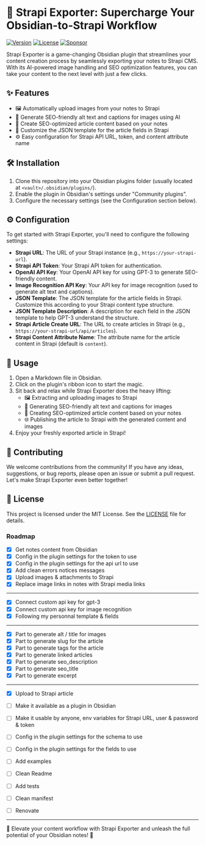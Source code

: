 # 🚀 Strapi Exporter: Supercharge Your Obsidian-to-Strapi Workflow

[![Version](https://img.shields.io/github/package-json/v/CinquinAndy/notes-to-strapi-export-article-ai)](https://github.com/CinquinAndy/notes-to-strapi-export-article-ai/releases)
[![License](https://img.shields.io/github/license/CinquinAndy/notes-to-strapi-export-article-ai)](https://github.com/CinquinAndy/notes-to-strapi-export-article-ai/blob/main/LICENSE)
[![Sponsor](https://img.shields.io/badge/sponsor-CinquinAndy-purple)](https://github.com/sponsors/CinquinAndy)

Strapi Exporter is a game-changing Obsidian plugin that streamlines your content creation process by seamlessly exporting your notes to Strapi CMS. With its AI-powered image handling and SEO optimization features, you can take your content to the next level with just a few clicks.

## ✨ Features

- 🖼️ Automatically upload images from your notes to Strapi
- 🎨 Generate SEO-friendly alt text and captions for images using AI
- 📝 Create SEO-optimized article content based on your notes
- 🔧 Customize the JSON template for the article fields in Strapi
- ⚙️ Easy configuration for Strapi API URL, token, and content attribute name

## 🛠️ Installation

1. Clone this repository into your Obsidian plugins folder (usually located at `<vault>/.obsidian/plugins/`).
2. Enable the plugin in Obsidian's settings under "Community plugins".
3. Configure the necessary settings (see the Configuration section below).

## ⚙️ Configuration

To get started with Strapi Exporter, you'll need to configure the following settings:

- **Strapi URL**: The URL of your Strapi instance (e.g., `https://your-strapi-url`).
- **Strapi API Token**: Your Strapi API token for authentication.
- **OpenAI API Key**: Your OpenAI API key for using GPT-3 to generate SEO-friendly content.
- **Image Recognition API Key**: Your API key for image recognition (used to generate alt text and captions).
- **JSON Template**: The JSON template for the article fields in Strapi. Customize this according to your Strapi content type structure.
- **JSON Template Description**: A description for each field in the JSON template to help GPT-3 understand the structure.
- **Strapi Article Create URL**: The URL to create articles in Strapi (e.g., `https://your-strapi-url/api/articles`).
- **Strapi Content Attribute Name**: The attribute name for the article content in Strapi (default is `content`).

## 🚀 Usage

1. Open a Markdown file in Obsidian.
2. Click on the plugin's ribbon icon to start the magic.
3. Sit back and relax while Strapi Exporter does the heavy lifting:
   - 🖼️ Extracting and uploading images to Strapi
   - 🎨 Generating SEO-friendly alt text and captions for images
   - 📝 Creating SEO-optimized article content based on your notes
   - 🌐 Publishing the article to Strapi with the generated content and images
4. Enjoy your freshly exported article in Strapi!

## 🤝 Contributing

We welcome contributions from the community! If you have any ideas, suggestions, or bug reports, please open an issue or submit a pull request. Let's make Strapi Exporter even better together!

## 📜 License

This project is licensed under the MIT License. See the [LICENSE](LICENSE) file for details.

### Roadmap

- [X] Get notes content from Obsidian
- [x] Config in the plugin settings for the token to use
- [x] Config in the plugin settings for the api url to use
- [x] Add clean errors notices messages
- [x] Upload images & attachments to Strapi
- [x] Replace image links in notes with Strapi media links

---

- [x] Connect custom api key for gpt-3
- [x] Connect custom api key for image recognition
- [x] Following my personnal template & fields

---

- [x] Part to generate alt / title for images
- [x] Part to generate slug for the article
- [x] Part to generate tags for the article
- [x] Part to generate linked articles
- [x] Part to generate seo_description
- [x] Part to generate seo_title
- [x] Part to generate excerpt

---

- [x] Upload to Strapi article
- [ ] Make it available as a plugin in Obsidian
- [ ] Make it usable by anyone, env variables for Strapi URL, user & password & token
- [ ] Config in the plugin settings for the schema to use
- [ ] Config in the plugin settings for the fields to use
- [ ] Add examples
- [ ] Clean Readme
- [ ] Add tests
- [ ] Clean manifest
- [ ] Renovate


---

🌟 Elevate your content workflow with Strapi Exporter and unleash the full potential of your Obsidian notes! 🌟